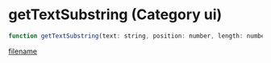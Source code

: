 # getTextSubstring (Category ui)

```js
function getTextSubstring(text: string, position: number, length: number): string
```

[filename](getTextSubstring_m.md ':include')